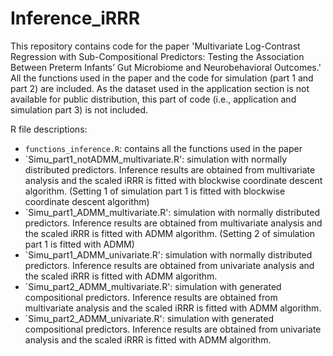# Inference_iRRR
This repository contains code for the paper 'Multivariate Log-Contrast Regression with Sub-Compositional Predictors: Testing the Association Between Preterm Infants’ Gut Microbiome and Neurobehavioral Outcomes.' All the functions used in the paper and the code for simulation (part 1 and part 2) are included. As the dataset used in the application section is not available for public distribution, this part of code (i.e., application and simulation part 3) is not included. 

R file descriptions:

* `functions_inference.R`: contains all the functions used in the paper
* `Simu_part1_notADMM_multivariate.R': simulation with normally distributed predictors. Inference results are obtained from multivariate analysis and the scaled iRRR is fitted with blockwise coordinate descent algorithm. (Setting 1 of simulation part 1 is fitted with blockwise coordinate descent algorithm)
* `Simu_part1_ADMM_multivariate.R': simulation with normally distributed predictors. Inference results are obtained from multivariate analysis and the scaled iRRR is fitted with ADMM algorithm. (Setting 2 of simulation part 1 is fitted with ADMM)
* `Simu_part1_ADMM_univariate.R':  simulation with normally distributed predictors. Inference results are obtained from univariate analysis and the scaled iRRR is fitted with ADMM algorithm.
* `Simu_part2_ADMM_multivariate.R': simulation with generated compositional predictors. Inference results are obtained from multivariate analysis and the scaled iRRR is fitted with ADMM algorithm.
* `Simu_part2_ADMM_univariate.R': simulation with generated compositional predictors. Inference results are obtained from univariate analysis and the scaled iRRR is fitted with ADMM algorithm.



